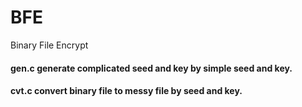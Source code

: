 # BFE
Binary File Encrypt

#### gen.c generate complicated seed and key by simple seed and key.
#### cvt.c convert binary file to messy file by seed and key.
